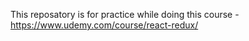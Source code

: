 This reposatory is for practice while doing this course - https://www.udemy.com/course/react-redux/
